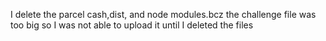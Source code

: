 I delete the parcel cash,dist, and node modules.bcz the challenge file was too big so I was not able to upload it until I deleted the files
